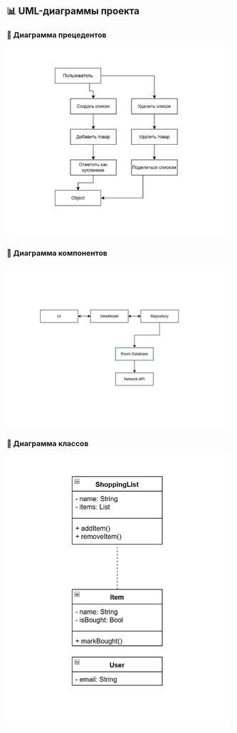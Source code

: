 ## 📊 UML-диаграммы проекта

### 📌 Диаграмма прецедентов
![Диаграмма прецедентов](docs/diagrams/DiagPrec.png)

### 🧩 Диаграмма компонентов
![Диаграмма компонентов](docs/diagrams/DiagComp.png)

### 🧱 Диаграмма классов
![Диаграмма классов](docs/diagrams/DiagClass.png)

